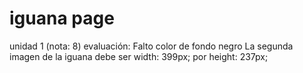 # iguana page
 unidad 1 (nota: 8)
evaluación: Falto color de fondo negro
La segunda imagen de la iguana debe ser width: 399px; por height: 237px;
